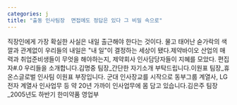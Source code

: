 ```yaml
---
categories: j
title: "출동 인사팀장  면접에도 정답은 있다 그 비밀 속으로"
---
```

직장인에게 가장 확실한 사실은 내일 출근해야 한다는 것이다. 물고 태어난 숟가락의 색깔과 관계없이 우리들의 내일은 "내 일"이 결정하는 세상이 됐다.제약바이오 산업의 매력과 취업준비생들이 무엇을 해야하는지, 제약회사 인사담당자들이 지혜를 모았다. 편집자#.0 우리들을 소개합니다.김명중 팀장_간단한 자기소개 부탁드립니다.이원표 팀장_휴온스글로벌 인사팀 이원표 부장입니다. 군대 인사장교를 시작으로 동부그룹 계열사, LG전자 계열사 인사업무 등 약 20년 가까이 인사업무에 몸 담고 있습니다.김은주 팀장_2005년도 하반기 한미약품 영업부